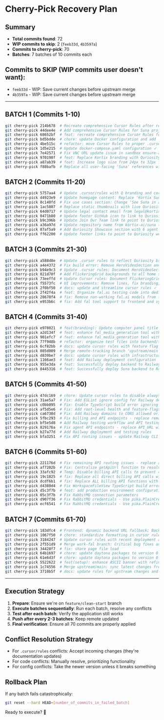 # Cherry-Pick Recovery Plan

## Summary
- **Total commits found**: 72
- **WIP commits to skip**: 2 (`feeb33d`, `4b3597a`)
- **Commits to cherry-pick**: 70
- **Batches**: 7 batches of 10 commits each

## Commits to SKIP (WIP commits user doesn't want):
- `feeb33d` - WIP: Save current changes before upstream merge  
- `4b3597a` - WIP: Save current changes before upstream merge

---

## BATCH 1 (Commits 1-10)
```bash
git cherry-pick 214b678  # Recreate comprehensive Cursor Rules after reset ✓ COMPLETED
git cherry-pick 44dee4e  # Add comprehensive Cursor Rules for Suna project ✓ COMPLETED
git cherry-pick 68652bf  # feat: recreate comprehensive Cursor Rules for Suna AI agent platform ✓ SKIPPED (empty)
git cherry-pick bd5bdde  # chore: update Docker configuration and add .dockerignore files ✓ COMPLETED
git cherry-pick 4be515c  # refactor: move Cursor Rules to proper .cursor/rules directory ✓ COMPLETED
git cherry-pick 1d5e215  # Update docker-compose.yaml configuration ✓ COMPLETED
git cherry-pick 7e42571  # Fix VNC URL update issue in sandbox ensure-active endpoint ✓ COMPLETED
git cherry-pick 970198f  # feat: Replace Kortix branding with Quriosity logo and update all references ✓ COMPLETED
git cherry-pick a87ab39  # feat: Increase logo size from 24px to 32px for better visibility ✓ COMPLETED
git cherry-pick f88bafb  # Replace all user-facing 'Suna' references with 'Q' ✓ COMPLETED
```

## BATCH 2 (Commits 11-20)
```bash
git cherry-pick 5757aa4  # Update .cursor/rules with Q branding and correct Docker compose commands ✓ COMPLETED
git cherry-pick d4923e9  # Update homepage content: Replace 'Kortix Suna' with 'Q' ✓ COMPLETED
git cherry-pick 8c140fd  # Fix use cases section: Change 'See Suna in action' to 'See Q in action' ✓ COMPLETED
git cherry-pick 1ac5807  # Replace static thumbnails with live Quriosity website screenshots ✓ COMPLETED
git cherry-pick 64d0717  # Update legal contact email from legal@kortixai.com to info@quriosity.com.au ✓ COMPLETED
git cherry-pick 0471b80  # Update footer GitHub icon to link to Quriosity website ✓ COMPLETED
git cherry-pick b9c396b  # Update Join Our Team link to point to Quriosity website ✓ COMPLETED
git cherry-pick a36a97d  # Update repository name from kortix-ai/suna to Quriosity/Q ✓ COMPLETED
git cherry-pick 87af5a9  # Add Quriosity Showcase section with 6 agent cards ✓ COMPLETED
git cherry-pick ff62200  # Update footer links to point to Quriosity website ✓ COMPLETED
```

## BATCH 3 (Commits 21-30)
```bash
git cherry-pick a588d8e  # Update .cursor rules to reflect Quriosity branding and new showcase section ✓ COMPLETED
git cherry-pick a4e4372  # Fix build error: Remove HeroVideoSection and reduce showcase padding ✓ COMPLETED
git cherry-pick b94e9c3  # Update .cursor rules: Document HeroVideoSection removal and layout optimizations ✓ COMPLETED
git cherry-pick 021d70f  # Add FlickeringGrid backgrounds to all home sections ✓ COMPLETED
git cherry-pick 73eeffd  # Update Cursor rules: Document FlickeringGrid patterns and divider removal standards ✓ COMPLETED
git cherry-pick f5573fc  # UI improvements: Remove lines, fix branding, improve layouts ✓ COMPLETED
git cherry-pick 2f0bf50  # docs: update and streamline cursor rules ✓ COMPLETED
git cherry-pick 2f42f4a  # feat: Organize fal.ai testing code into dedicated backend/fal_testing directory ✓ COMPLETED
git cherry-pick 28670f4  # fix: Remove non-working fal.ai models from test scripts and frontend selector ✓ COMPLETED
git cherry-pick e953b6c  # fix: Add fal tool support to frontend and system prompt ✓ COMPLETED
```

## BATCH 4 (Commits 31-40)
```bash
git cherry-pick e978021  # feat(branding): Update computer panel title from Suna to Q
git cherry-pick a2d134f  # feat: enhance fal_media_generation tool with improved error handling
git cherry-pick 901efc7  # feat: enhance fal_media_generation tool with improved error handling
git cherry-pick 77f948b  # refactor: organize test files into backend/tests directory
git cherry-pick 6cf82bb  # docs: update cursor rules with feature flag management and troubleshooting
git cherry-pick 085d009  # Merge remote-tracking branch 'upstream/main' into sync-upstream-changes
git cherry-pick d839be7  # docs: update cursor rules with infrastructure improvements and troubleshooting guide
git cherry-pick 1166ae3  # feat: Add Railway deployment configuration
git cherry-pick 955e3da  # feat: Successfully deploy backend to Railway
git cherry-pick 8445316  # feat: Successfully deploy Suna backend to Railway with full functionality
```

## BATCH 5 (Commits 41-50)
```bash
git cherry-pick 47dc169  # chore: Update cursor rules to disable alwaysApply flag
git cherry-pick 31ae5a7  # Fix: Add ESLint ignore config for Railway deployment
git cherry-pick c0bb095  # Fix: Enable TypeScript build error ignoring and update deprecated config
git cherry-pick af5d5e6  # Fix: Add root-level health and feature-flags endpoints for frontend compatibility
git cherry-pick ca6738d  # Fix: Add Railway domains to CORS allowed origins
git cherry-pick 5fbc293  # Fix billing and API endpoints - replace remaining API_URL with getApiUrl() helper
git cherry-pick bf5e5d8  # Add Railway testing workflow and API testing script
git cherry-pick 829176a  # Fix agent API endpoints - replace API_URL with getApiUrl helper in agents utils
git cherry-pick b27a77d  # Add Railway deployment and testing rules
git cherry-pick bfa3251  # Fix API routing issues - update Railway CLI commands to use npx
```

## BATCH 6 (Commits 51-60)
```bash
git cherry-pick 221176d  # Fix remaining API routing issues - replace all API_URL with getApiUrl() helper
git cherry-pick af7202b  # Fix: Centralize getApiUrl function to resolve 404 API routing issues
git cherry-pick 33afc92  # Temp: Disable billing API calls to prevent 404 errors
git cherry-pick 19c1825  # fix: Replace all direct billing API calls with mocks to prevent 404 errors
git cherry-pick dcdf6b1  # fix: Replace ALL billing API functions with mocks
git cherry-pick d4380d4  # Fix WorkspaceFileView TypeScript build error
git cherry-pick d5c3f7b  # feat: add production environment configuration for backend and frontend
git cherry-pick 05c3f7b  # Fix RabbitMQ connection parameters
git cherry-pick d907f36  # Fix RabbitMQ credentials - Use pika.PlainCredentials instead of dict
git cherry-pick ecf6541  # Fix RabbitMQ credentials - Use pika.PlainCredentials instead of dict
```

## BATCH 7 (Commits 61-70)
```bash
git cherry-pick 183dfc4  # Frontend: dynamic backend URL fallback; Backend: allow Railway wildcard CORS
git cherry-pick 1067f50  # chore: standardize formatting in cursor rules
git cherry-pick 3184247  # Update cursor rules with recent deployment and troubleshooting improvements
git cherry-pick 2f551d9  # Merge work-fal branch: Critical bug fixes and deployment improvements
git cherry-pick 34428f7  # fix: share page file load
git cherry-pick 64b1697  # chore: update daytona packages to version 0.21.0a1 and 0.21.0a4
git cherry-pick 61e6d3f  # chore: update daytona packages to version 0.21.0
git cherry-pick 5522622  # feat(setup): enhance ASCII banner with refined Quriosity Q
git cherry-pick 1c74556  # Merge upstream/main: sync latest changes from kortix-ai/suna
git cherry-pick 3710b5f  # docs: update rules for upstream changes and split testing docs
```

---

## Execution Strategy

1. **Prepare**: Ensure we're on `feature/clean-start` branch
2. **Execute batches sequentially**: Run each batch, resolve any conflicts
3. **Test after each batch**: Verify the application still works
4. **Push after every 2-3 batches**: Keep remote updated
5. **Final verification**: Ensure all 70 commits are properly applied

## Conflict Resolution Strategy

- For `.cursor/rules` conflicts: Accept incoming changes (they're documentation updates)
- For code conflicts: Manually resolve, prioritizing functionality
- For config conflicts: Take the newer version unless it breaks something

## Rollback Plan

If any batch fails catastrophically:
```bash
git reset --hard HEAD~[number_of_commits_in_failed_batch]
```

Ready to execute? 🚀 